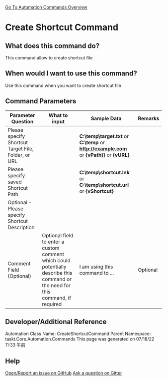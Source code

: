 <!--TITLE: Create Shortcut Command -->
<!-- SUBTITLE: a command in the Misc Commands group. -->
[Go To Automation Commands Overview](/automation-commands.md)


# Create Shortcut Command


## What does this command do?
This command allow to create shortcut file


## When would I want to use this command?
Use this command when you want to create shortcut file


## Command Parameters
| Parameter Question   	| What to input  	|  Sample Data 	| Remarks  	|
| ---                    | ---               | ---           | ---       |
|Please specify Shortcut Target File, Folder, or URL||**C:\temp\target.txt** or **C:\temp** or **http://example.com** or **{vPath}}** or **{vURL}**||
|Please specify saved Shortcut Path||**C:\temp\shortcut.lnk** or **C:\temp\shortcut.url** or **{vShortcut}**||
|Optional - Please specify Shortcut Description||||
|Comment Field (Optional)|Optional field to enter a custom comment which could potentially describe this command or the need for this command, if required|I am using this command to ...|Optional|










## Developer/Additional Reference
Automation Class Name: CreateShortcutCommand
Parent Namespace: taskt.Core.Automation.Commands
This page was generated on 07/18/22 11:33 午前


## Help
[Open/Report an issue on GitHub](https://github.com/saucepleez/taskt/issues/new)
[Ask a question on Gitter](https://gitter.im/taskt-rpa/Lobby)
